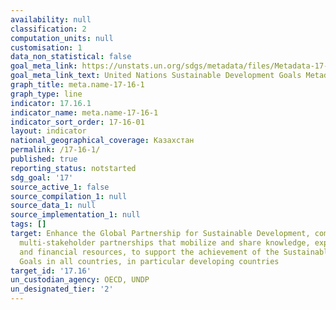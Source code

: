 ```yaml
---
availability: null
classification: 2
computation_units: null
customisation: 1
data_non_statistical: false
goal_meta_link: https://unstats.un.org/sdgs/metadata/files/Metadata-17-16-01.pdf
goal_meta_link_text: United Nations Sustainable Development Goals Metadata (pdf 468kB)
graph_title: meta.name-17-16-1
graph_type: line
indicator: 17.16.1
indicator_name: meta.name-17-16-1
indicator_sort_order: 17-16-01
layout: indicator
national_geographical_coverage: Казахстан
permalink: /17-16-1/
published: true
reporting_status: notstarted
sdg_goal: '17'
source_active_1: false
source_compilation_1: null
source_data_1: null
source_implementation_1: null
tags: []
target: Enhance the Global Partnership for Sustainable Development, complemented by
  multi-stakeholder partnerships that mobilize and share knowledge, expertise, technology
  and financial resources, to support the achievement of the Sustainable Development
  Goals in all countries, in particular developing countries
target_id: '17.16'
un_custodian_agency: OECD, UNDP
un_designated_tier: '2'
---
```

